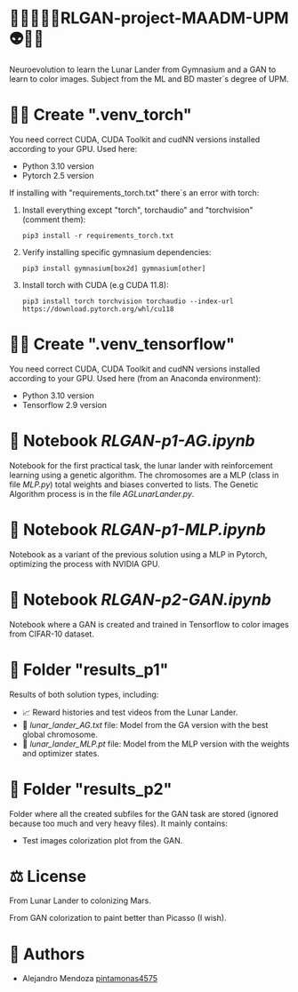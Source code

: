 # 🧞‍♂️🎅🦹‍♂️RLGAN-project-MAADM-UPM 👽🤖👹
Neuroevolution to learn the Lunar Lander from Gymnasium and a GAN to learn to color images. Subject from the ML and BD master´s degree of UPM.

# 🧙‍♂️ Create ".venv_torch"
You need correct CUDA, CUDA Toolkit and cudNN versions installed according to your GPU. Used here:

* Python 3.10 version
* Pytorch 2.5 version

If installing with "requirements_torch.txt" there´s an error with torch:
1. Install everything except "torch", torchaudio" and "torchvision" (comment them):
   
    ```pip3 install -r requirements_torch.txt```

2. Verify installing specific gymnasium dependencies:

    ```pip3 install gymnasium[box2d] gymnasium[other]``` 

3. Install torch with CUDA (e.g CUDA 11.8): 

   ```pip3 install torch torchvision torchaudio --index-url https://download.pytorch.org/whl/cu118```
   
# 🧛‍♂️ Create ".venv_tensorflow"
You need correct CUDA, CUDA Toolkit and cudNN versions installed according to your GPU. Used here (from an Anaconda environment):

* Python 3.10 version
* Tensorflow 2.9 version 

# 📓 Notebook *RLGAN-p1-AG.ipynb*
Notebook for the first practical task, the lunar lander with reinforcement learning using a genetic algorithm.
The chromosomes are a MLP (class in file *MLP.py*) total weights and biases converted to lists. The Genetic Algorithm
process is in the file *AGLunarLander.py*.

# 📓 Notebook *RLGAN-p1-MLP.ipynb*
Notebook as a variant of the previous solution using a MLP in Pytorch, optimizing the process with NVIDIA GPU.

# 📓 Notebook *RLGAN-p2-GAN.ipynb*
Notebook where a GAN is created and trained in Tensorflow to color images from CIFAR-10 dataset. 

# 📂 Folder "results_p1"
Results of both solution types, including:

* 📈 Reward histories and test videos from the Lunar Lander.
* 🤖 *lunar_lander_AG.txt* file: Model from the GA version with the best global chromosome.
* 🤖 *lunar_lander_MLP.pt* file: Model from the MLP version with the weights and optimizer states.

# 📂 Folder "results_p2"
Folder where all the created subfiles for the GAN task are stored (ignored because too much and very heavy files). It mainly contains:

* Test images colorization plot from the GAN.

# ⚖️ License
From Lunar Lander to colonizing Mars.

From GAN colorization to paint better than Picasso (I wish).

# 👥 Authors

* Alejandro Mendoza [pintamonas4575](https://github.com/pintamonas4575)


